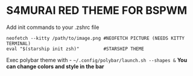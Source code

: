 
# S4MURAI RED THEME FOR BSPWM

Add init commands to your .zshrc file

```
neofetch --kitty /path/to/image.png #NEOFETCH PICTURE (NEEDS KITTY TERMINAL)
eval "$(starship init zsh)"         #STARSHIP THEME

```

Exec polybar theme with  - `~/.config/polybar/launch.sh --shapes &`
**You can change colors and style in the bar**
